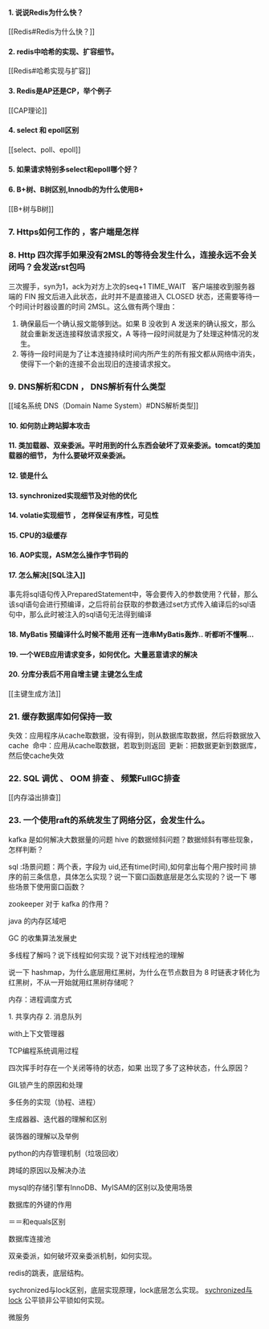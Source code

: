 #### 1. 说说Redis为什么快？
[[Redis#Redis为什么快？]]

#### 2. redis中哈希的实现、扩容细节。

[[Redis#哈希实现与扩容]]


#### 3. Redis是AP还是CP，举个例子

[[CAP理论]]


#### 4. select 和 epoll区别

[[select、poll、epoll]]


#### 5. 如果请求特别多select和epoll哪个好？
#### 6. B+树、B树区别,Innodb的为什么使用B+
[[B+树与B树]]


### 7. Https如何工作的 ，客户端是怎样
### 8. Http 四次挥手如果没有2MSL的等待会发生什么，连接永远不会关闭吗？会发送rst包吗
三次握手，syn为1，ack为对方上次的seq+1
TIME_WAIT  
客户端接收到服务器端的 FIN 报文后进入此状态，此时并不是直接进入 CLOSED 状态，还需要等待一个时间计时器设置的时间 2MSL。这么做有两个理由：
1. 确保最后一个确认报文能够到达。如果 B 没收到 A 发送来的确认报文，那么就会重新发送连接释放请求报文，A 等待一段时间就是为了处理这种情况的发生。
2. 等待一段时间是为了让本连接持续时间内所产生的所有报文都从网络中消失，使得下一个新的连接不会出现旧的连接请求报文。

### 9. DNS解析和CDN ， DNS解析有什么类型
[[域名系统 DNS（Domain Name System）#DNS解析类型]]



#### 10. 如何防止跨站脚本攻击


#### 11. 类加载器、双亲委派。平时用到的什么东西会破坏了双亲委派。tomcat的类加载器的细节， 为什么要破坏双亲委派。
#### 12. 锁是什么
#### 13. synchronized实现细节及对他的优化
#### 14. volatie实现细节 ， 怎样保证有序性，可见性
#### 15. CPU的3级缓存
#### 16. AOP实现，ASM怎么操作字节码的

#### 17. 怎么解决[[SQL注入]]

事先将sql语句传入PreparedStatement中，等会要传入的参数使用？代替，那么该sql语句会进行预编译，之后将前台获取的参数通过set方式传入编译后的sql语句中，那么此时被注入的sql语句无法得到编译

#### 18. MyBatis 预编译什么时候不能用 还有一连串MyBatis轰炸.. 听都听不懂啊...
#### 19. 一个WEB应用请求变多，如何优化。大量恶意请求的解决
#### 20. 分库分表后不用自增主键 主键怎么生成
[[主键生成方法]]

### 21. 缓存数据库如何保持一致

失效：应用程序从cache取数据，没有得到，则从数据库取数据，然后将数据放入cache 
命中：应用从cache取数据，若取到则返回 
更新：把数据更新到数据库，然后使cache失效 

### 22. SQL 调优 、 OOM 排查 、 频繁FullGC排查
[[内存溢出排查]]



### 23. 一个使用raft的系统发生了网络分区，会发生什么。

kafka 是如何解决大数据量的问题
hive 的数据倾斜问题？数据倾斜有哪些现象，怎样判断？


sql :场景问题：两个表，字段为 uid,还有time(时间),如何拿出每个用户按时间 排序的前三条信息，具体怎么实现？说一下窗口函数底层是怎么实现的？说一下 哪些场景下使用窗口函数？

zookeeper 对于 kafka 的作用？


java 的内存区域吧


GC 的收集算法发展史


多线程了解吗？说下线程如何实现？说下对线程池的理解


说一下 hashmap，为什么底层用红黑树，为什么在节点数目为 8 时链表才转化为红黑树，不从一开始就用红黑树存储呢？

内存：进程调度方式

1. 共享内存
2. 消息队列


with上下文管理器

TCP编程系统调用过程

四次挥手时存在一个关闭等待的状态，如果 出现了多了这种状态，什么原因？

GIL锁产生的原因和处理

多任务的实现（协程、进程）

生成器器、迭代器的理解和区别

装饰器的理解以及举例

python的内存管理机制（垃圾回收）

跨域的原因以及解决办法

mysql的存储引擎有InnoDB、MyISAM的区别以及使用场景

数据库的外键的作用


＝＝和equals区别

数据库连接池

双亲委派，如何破坏双亲委派机制，如何实现。


redis的跳表，底层结构。

sychronized与lock区别，底层实现原理，lock底层怎么实现。
[sychronized与lock](https://www.jianshu.com/p/b1581c35c881)
公平锁非公平锁如何实现。


微服务
